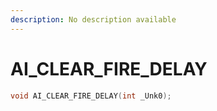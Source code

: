 ```yaml
---
description: No description available 
---
```


# AI_CLEAR_FIRE_DELAY

```cpp
void AI_CLEAR_FIRE_DELAY(int _Unk0);
```